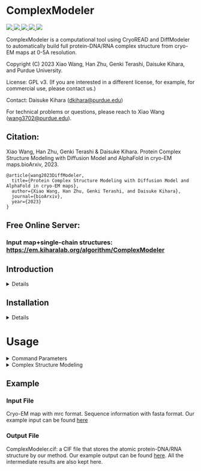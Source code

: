 
# ComplexModeler
<a href="https://github.com/marktext/marktext/releases/latest">
   <img src="https://img.shields.io/badge/ComplexModeler-v1.0.0-green">
   <img src="https://img.shields.io/badge/platform-Linux%20%7C%20Mac%20-green">
   <img src="https://img.shields.io/badge/Language-python3-green">
   <img src="https://img.shields.io/badge/dependencies-tested-green">
   <img src="https://img.shields.io/badge/licence-GNU-green">
</a>  

ComplexModeler is a computational tool using CryoREAD and DiffModeler to automatically build full protein-DNA/RNA complex structure from cryo-EM maps at 0-5A resolution.  

Copyright (C) 2023 Xiao Wang, Han Zhu, Genki Terashi, Daisuke Kihara, and Purdue University. 

License: GPL v3. (If you are interested in a different license, for example, for commercial use, please contact us.) 

Contact: Daisuke Kihara (dkihara@purdue.edu)

For technical problems or questions, please reach to Xiao Wang (wang3702@purdue.edu).

## Citation:

Xiao Wang, Han Zhu, Genki Terashi & Daisuke Kihara. Protein Complex Structure Modeling with Diffusion Model and AlphaFold in cryo-EM maps.bioArxiv, 2023.
```
@article{wang2023DiffModeler,   
  title={Protein Complex Structure Modeling with Diffusion Model and AlphaFold in cryo-EM maps},   
  author={Xiao Wang, Han Zhu, Genki Terashi, and Daisuke Kihara},    
  journal={bioArxiv},    
  year={2023}    
}   
```

## Free Online Server: 
### Input map+single-chain structures: https://em.kiharalab.org/algorithm/ComplexModeler

## Introduction

<details>

For detailed introduction and protocol, please check [DiffModeler](https://github.com/kiharalab/DiffModeler) and [CryoREAD](https://github.com/kiharalab/CryoREAD)

</details>

## Installation

<details>

### System Requirements
CPU: >=8 cores <br>
Memory (RAM): >=50Gb. For maps with more than 3,000 nucleotides, memory space should be higher than 200GB if the sequence is provided. <br>
GPU: any GPU supports CUDA with at least 12GB memory. <br>
GPU is required for DiffModeler and CryoREAD.

## Installation  
### 1. [`Install git`](https://git-scm.com/book/en/v2/Getting-Started-Installing-Git) 
### 2. Clone the repository in your computer 
```
git clone --recurse-submodules https://github.com/kiharalab/ComplexModeler && cd ComplexModeler
```

### 3. Configure environment for ComplexModeler.
#### 3.1.1 Install anaconda
Install anaconda from https://www.anaconda.com/download#downloads.
#### 3.1.2 Install environment via yml file
Then create the environment via
```commandline
conda env create -f environment.yml
```
#### 3.1.3 Activate environment for running
Each time when you want to run this software, simply activate the environment by
```
conda activate ComplexModeler
conda deactivate(If you want to exit) 
```

### 4. Download the pre-trained model and database
Run the following command in the project direcotry
```commandline
chmod 777 set_up.sh
./set_up.sh
```
If it fails, you can run set_up.sh line by line in command line.

### 5. Install Other Dependency
Blast: Please follow the instructions in [NCBI website](https://blast.ncbi.nlm.nih.gov/doc/blast-help/downloadblastdata.html) to install Blast locally.
<br>(Optional but highly recommended):
Phenix: https://phenix-online.org/documentation/install-setup-run.html
Coot: https://www2.mrc-lmb.cam.ac.uk/personal/pemsley/coot/
To verify phenix is correctly installed for final refinement step, please run
```
phenix.real_space_refine -h
```
To veryify coot is correctly installed for final refinement step, please run
```
coot
```
If it can print out the help information of this function, then the refinemnt step of our program can be supported. 
<br>If not, please always remove --refine command line in all the commands, then ComplexModeler will build structure without refinement.


### 6. (Optional) Visualization software
Pymol (for structure visualization): https://pymol.org/2/    
Chimera (for map visualization): https://www.cgl.ucsf.edu/chimera/download.html  


</details>

# Usage

<details>
<summary>Command Parameters</summary>

```
usage: main.py [-h] -F F [-P P] [--resolution RESOLUTION] [--gpu GPU] [--output OUTPUT]
               [--contour CONTOUR] [--refine] [--gpu_only]

optional arguments:
  -h, --help            show this help message and exit
  -F F                  input map path
  -P P                  input fasta path
  --resolution RESOLUTION
                        resolution for diffusion and structure refinement
  --gpu GPU             specify the gpu we will use
  --output OUTPUT       Output directory
  --contour CONTOUR     Contour level for input map, suggested 0.5*[author_contour]. (Float), Default
                        value: 0.0
  --refine              Optional Input. Do the last step refinement or not (Suggested to set as True).
  --gpu_only            only run GPU related part, server use only
```
</details>

<details>
<summary>Complex Structure Modeling</summary>

### Complex Structure Modeling
```commandline
python3 main.py -F=[Map_Path] -P=[Fasta_Path] --contour=[contour_level] --gpu=[GPU_ID] --output=[Output_Directory] resolution=[Map_Resolution]
```
[Map_Path] is the path of the experimental cryo-EM map <br>
[Fasta_Path] is the path of the input fasta file about sequence information. <b>The sequence information of protein is required but can be partial, DNA/RNA sequence information is optional</b><br>
[contour_level] is the contour_level (suggested by author) to remove outside regions to save processing time. This is absolute density threshold, not standard deviation. If you are not sure, just set 0. Our model will automatically detect useful regions. <br>
[GPU_ID] specifies the gpu used for inference<br>
[Output_Directory] specifies the directory you want to save the output. If you don't specify, the default will be "Predict_Result/[map_name]". The final structure is kept as ComplexModeler.cif in this directory. <br>
[Map_Resolution] is the resolution of the deposited maps, which is for refinement usage.

Example of fasta file
```
>A,B,C,D
MATPAGRRASETERLLTPNPGYGTQVGTSPAPTTPTEEEDLRR
>E,F
VVTFREENTIAFRHLFLLGYSDGSDDTFAAYTQEQLYQ
```
For ID line, please only include the chain id without any other information. If multiple chains include the identical sequences, please use comma "," to split different chains.
<br> In this example, we have 6 chains in total, with A,B,C,D share the identical sequences and E,F share another identical sequences.
<br> Here sequence information of protein is required but can be partial, DNA/RNA sequence information is optional.

If you have successfully installed phenix and coot, please also specify ```--refine``` in the command line to refine structures.

### Example Command
```commandline
python3 main.py -F=example/21051.mrc -P=example/21051.fasta --contour=0.6 --gpu=0 --output=output_21051 resolution=3.7
```
The automatically build atomic structure is saved in output_21051/Complex_Modeler.cif. 
<br>If you have successfully installed phenix and coot, please also specify ```--refine``` in the command line to refine structures.

</details>


## Example
### Input File
Cryo-EM map with mrc format. 
Sequence information with fasta format.
Our example input can be found [here](https://github.com/kiharalab/ComplexModeler/tree/main/example)

### Output File 
ComplexModeler.cif: a CIF file that stores the atomic protein-DNA/RNA structure by our method.
Our example output can be found [here](https://kiharalab.org/emsuites/complexmodeler/output). All the intermediate results are also kept here. 
